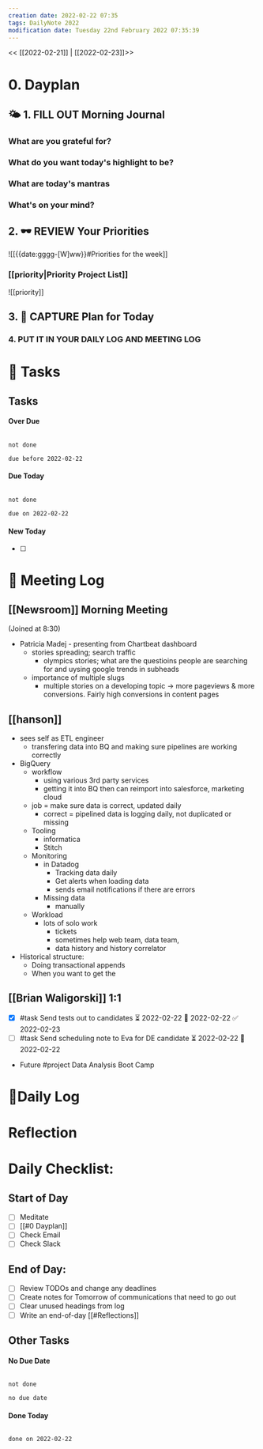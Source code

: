 ```yaml
---
creation date: 2022-02-22 07:35
tags: DailyNote 2022
modification date: Tuesday 22nd February 2022 07:35:39
---
```


<< [[2022-02-21]] | [[2022-02-23]]>>
# 0. Dayplan 
## 🌤 1. **FILL OUT** Morning Journal
### What are you grateful for?


### What do you want today's highlight to be?


### What are today's mantras


### What's on your mind?


## 2. 🕶 **REVIEW** Your Priorities
![[{{date:gggg-[W]ww}}#Priorities for the week]]
### [[priority|Priority Project List]] 
![[priority]]

## 3. 📆 **CAPTURE** Plan for Today

### 4. PUT IT IN YOUR DAILY LOG AND MEETING LOG



# 📝 Tasks
## Tasks

#### Over Due

```tasks

not done

due before 2022-02-22

```

#### Due Today

```tasks

not done

due on 2022-02-22

```

#### New Today

- [ ]

# 📰 Meeting Log


## [[Newsroom]] Morning Meeting
(Joined at 8:30)
- Patricia Madej - presenting from Chartbeat dashboard
	- stories spreading; search traffic
		- olympics stories; what are the questioins people are searching for and uysing google trends in subheads
	- importance of multiple slugs
		- multiple stories on a developing topic -> more pageviews & more conversions. Fairly high conversions in content pages

## [[hanson]]
- sees self as ETL engineer
	- transfering data into BQ and making sure pipelines are working correctly
- BigQuery
	- workflow
		- using various 3rd party services
		- getting it into BQ then can reimport into salesforce, marketing cloud
	- job = make sure data is correct, updated daily
		- correct = pipelined data is logging daily, not duplicated or missing
	- Tooling
		- informatica
		- Stitch
	- Monitoring
		-  in Datadog
			- Tracking data daily
			- Get alerts when loading data
			- sends email notifications if there are errors
		- Missing data
			- manually
	- Workload
		- lots of solo work
			- tickets
			- sometimes help web team, data team,
			- data history and history correlator
- Historical structure:
	- Doing transactional appends
	- When you want to get the 


## [[Brian Waligorski]] 1:1
- [x] #task Send tests out to candidates ⏳ 2022-02-22 📅 2022-02-22 ✅ 2022-02-23
- [ ] #task Send scheduling note to Eva for DE candidate ⏳ 2022-02-22 📅 2022-02-22
- Future #project Data Analysis Boot Camp
# 📓Daily Log

# Reflection

# Daily Checklist:
## Start of Day
- [ ] Meditate
- [ ] [[#0 Dayplan]]
- [ ] Check Email
- [ ] Check Slack

## End of Day:
- [ ] Review TODOs and change any deadlines
- [ ] Create notes for Tomorrow of communications that need to go out
- [ ] Clear unused headings from log
- [ ] Write an end-of-day [[#Reflections]]

## Other Tasks

#### No Due Date

```tasks

not done

no due date

```

#### Done Today

```tasks

done on 2022-02-22

```



